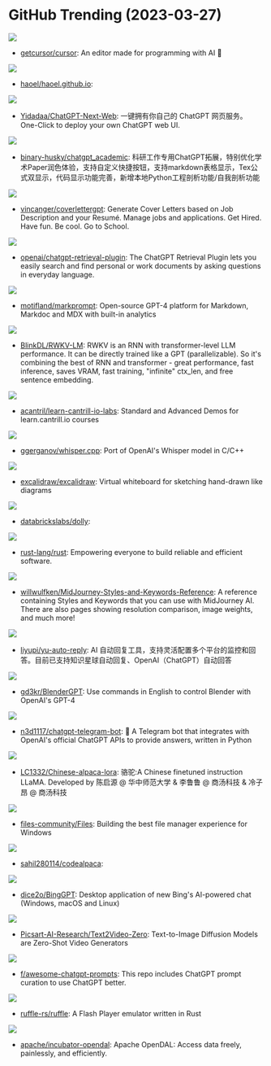 # GitHub Trending (2023-03-27)

![](https://img.shields.io/badge/TypeScript-New%201-green?style=flat-square&logo=appveyor)
- [getcursor/cursor](https://github.com/getcursor/cursor): An editor made for programming with AI 🤖

![](https://img.shields.io/badge/Shell-New%20383-green?style=flat-square&logo=appveyor)
- [haoel/haoel.github.io](https://github.com/haoel/haoel.github.io): 

![](https://img.shields.io/badge/TypeScript-New%20130-green?style=flat-square&logo=appveyor)
- [Yidadaa/ChatGPT-Next-Web](https://github.com/Yidadaa/ChatGPT-Next-Web): 一键拥有你自己的 ChatGPT 网页服务。 One-Click to deploy your own ChatGPT web UI.

![](https://img.shields.io/badge/Python-New%20450-green?style=flat-square&logo=appveyor)
- [binary-husky/chatgpt_academic](https://github.com/binary-husky/chatgpt_academic): 科研工作专用ChatGPT拓展，特别优化学术Paper润色体验，支持自定义快捷按钮，支持markdown表格显示，Tex公式双显示，代码显示功能完善，新增本地Python工程剖析功能/自我剖析功能

![](https://img.shields.io/badge/TypeScript-New%2028-green?style=flat-square&logo=appveyor)
- [vincanger/coverlettergpt](https://github.com/vincanger/coverlettergpt): Generate Cover Letters based on Job Description and your Resumé. Manage jobs and applications. Get Hired. Have fun. Be cool. Go to School.

![](https://img.shields.io/badge/Python-New%201-green?style=flat-square&logo=appveyor)
- [openai/chatgpt-retrieval-plugin](https://github.com/openai/chatgpt-retrieval-plugin): The ChatGPT Retrieval Plugin lets you easily search and find personal or work documents by asking questions in everyday language.

![](https://img.shields.io/badge/TypeScript-New%20118-green?style=flat-square&logo=appveyor)
- [motifland/markprompt](https://github.com/motifland/markprompt): Open-source GPT-4 platform for Markdown, Markdoc and MDX with built-in analytics

![](https://img.shields.io/badge/Python-New%20299-green?style=flat-square&logo=appveyor)
- [BlinkDL/RWKV-LM](https://github.com/BlinkDL/RWKV-LM): RWKV is an RNN with transformer-level LLM performance. It can be directly trained like a GPT (parallelizable). So it's combining the best of RNN and transformer - great performance, fast inference, saves VRAM, fast training, "infinite" ctx_len, and free sentence embedding.

![](https://img.shields.io/badge/Python-New%2094-green?style=flat-square&logo=appveyor)
- [acantril/learn-cantrill-io-labs](https://github.com/acantril/learn-cantrill-io-labs): Standard and Advanced Demos for learn.cantrill.io courses

![](https://img.shields.io/badge/C-New%20400-green?style=flat-square&logo=appveyor)
- [ggerganov/whisper.cpp](https://github.com/ggerganov/whisper.cpp): Port of OpenAI's Whisper model in C/C++

![](https://img.shields.io/badge/TypeScript-New%20183-green?style=flat-square&logo=appveyor)
- [excalidraw/excalidraw](https://github.com/excalidraw/excalidraw): Virtual whiteboard for sketching hand-drawn like diagrams

![](https://img.shields.io/badge/Python-New%20496-green?style=flat-square&logo=appveyor)
- [databrickslabs/dolly](https://github.com/databrickslabs/dolly): 

![](https://img.shields.io/badge/Rust-New%2065-green?style=flat-square&logo=appveyor)
- [rust-lang/rust](https://github.com/rust-lang/rust): Empowering everyone to build reliable and efficient software.

![](https://img.shields.io/badge/none-New%20406-green?style=flat-square&logo=appveyor)
- [willwulfken/MidJourney-Styles-and-Keywords-Reference](https://github.com/willwulfken/MidJourney-Styles-and-Keywords-Reference): A reference containing Styles and Keywords that you can use with MidJourney AI. There are also pages showing resolution comparison, image weights, and much more!

![](https://img.shields.io/badge/Java-New%2062-green?style=flat-square&logo=appveyor)
- [liyupi/yu-auto-reply](https://github.com/liyupi/yu-auto-reply): AI 自动回复工具，支持灵活配置多个平台的监控和回答。目前已支持知识星球自动回复、OpenAI（ChatGPT）自动回答

![](https://img.shields.io/badge/Python-New%20858-green?style=flat-square&logo=appveyor)
- [gd3kr/BlenderGPT](https://github.com/gd3kr/BlenderGPT): Use commands in English to control Blender with OpenAI's GPT-4

![](https://img.shields.io/badge/Python-New%2041-green?style=flat-square&logo=appveyor)
- [n3d1117/chatgpt-telegram-bot](https://github.com/n3d1117/chatgpt-telegram-bot): 🤖 A Telegram bot that integrates with OpenAI's official ChatGPT APIs to provide answers, written in Python

![](https://img.shields.io/badge/Jupyter%20Notebook-New%20230-green?style=flat-square&logo=appveyor)
- [LC1332/Chinese-alpaca-lora](https://github.com/LC1332/Chinese-alpaca-lora): 骆驼:A Chinese finetuned instruction LLaMA. Developed by 陈启源 @ 华中师范大学 & 李鲁鲁 @ 商汤科技 & 冷子昂 @ 商汤科技

![](https://img.shields.io/badge/C%23-New%2014-green?style=flat-square&logo=appveyor)
- [files-community/Files](https://github.com/files-community/Files): Building the best file manager experience for Windows

![](https://img.shields.io/badge/Python-New%20268-green?style=flat-square&logo=appveyor)
- [sahil280114/codealpaca](https://github.com/sahil280114/codealpaca): 

![](https://img.shields.io/badge/JavaScript-New%20245-green?style=flat-square&logo=appveyor)
- [dice2o/BingGPT](https://github.com/dice2o/BingGPT): Desktop application of new Bing's AI-powered chat (Windows, macOS and Linux)

![](https://img.shields.io/badge/none-New%20107-green?style=flat-square&logo=appveyor)
- [Picsart-AI-Research/Text2Video-Zero](https://github.com/Picsart-AI-Research/Text2Video-Zero): Text-to-Image Diffusion Models are Zero-Shot Video Generators

![](https://img.shields.io/badge/HTML-New%201-green?style=flat-square&logo=appveyor)
- [f/awesome-chatgpt-prompts](https://github.com/f/awesome-chatgpt-prompts): This repo includes ChatGPT prompt curation to use ChatGPT better.

![](https://img.shields.io/badge/Rust-New%2015-green?style=flat-square&logo=appveyor)
- [ruffle-rs/ruffle](https://github.com/ruffle-rs/ruffle): A Flash Player emulator written in Rust

![](https://img.shields.io/badge/Rust-New%2010-green?style=flat-square&logo=appveyor)
- [apache/incubator-opendal](https://github.com/apache/incubator-opendal): Apache OpenDAL: Access data freely, painlessly, and efficiently.

